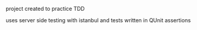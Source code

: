 project created to practice TDD 

uses server side testing with istanbul and tests written in QUnit assertions 
